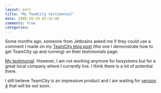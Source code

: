 ```yaml
---
layout: post
title: "My TeamCity testimonial"
date: 2008-10-29 05:42:00
comments: true
categories: 
---
```


<p>Some months ago, someone from Jetbrains asked me if they could use a comment I made on my <a href="http://sebastienlachance.com/post/Setting-up-a-basic-continuous-integration-server-with-TeamCity.aspx" target="_blank">TeamCity blog post</a> (the one I demonstrate how to get TeamCity up and running) on their testimonials page.</p>
<p><a href="http://www.jetbrains.com/company/customers/testimonials.html#tc" target="_blank">My testimonial</a>. However, I am not working anymore for bxsystems but for a great local company where I currently live. I think there is a lot of potential there.</p>
<p>I still believe TeamCity is an impressive product and I am waiting for <a href="http://blogs.jetbrains.com/teamcity/2008/10/28/grab-yourself-one-of-the-last-eap-builds-before-the-teamcity-40-release/" target="_blank">version 4</a> that will be out soon.</p>